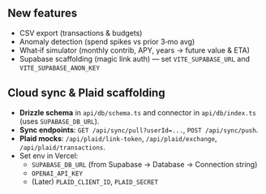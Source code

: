 

## New features
- CSV export (transactions & budgets)
- Anomaly detection (spend spikes vs prior 3‑mo avg)
- What‑if simulator (monthly contrib, APY, years → future value & ETA)
- Supabase scaffolding (magic link auth) — set `VITE_SUPABASE_URL` and `VITE_SUPABASE_ANON_KEY`


## Cloud sync & Plaid scaffolding
- **Drizzle schema** in `api/db/schema.ts` and connector in `api/db/index.ts` (uses `SUPABASE_DB_URL`).
- **Sync endpoints**: `GET /api/sync/pull?userId=...`, `POST /api/sync/push`.
- **Plaid mocks**: `/api/plaid/link-token`, `/api/plaid/exchange`, `/api/plaid/transactions`.
- Set env in Vercel:
  - `SUPABASE_DB_URL` (from Supabase → Database → Connection string)
  - `OPENAI_API_KEY`
  - (Later) `PLAID_CLIENT_ID`, `PLAID_SECRET`

